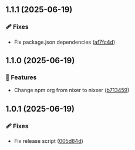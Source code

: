 ## 1.1.1 (2025-06-19)

### 🩹 Fixes

- Fix package.json dependencies ([af7fc4d](https://github.com/samuelreichor/-nixer/commit/af7fc4d))

## 1.1.0 (2025-06-19)

### 🚀 Features

- Change npm org from nixer to nixxer ([b713459](https://github.com/samuelreichor/-nixer/commit/b713459))

## 1.0.1 (2025-06-19)

### 🩹 Fixes

- Fix release script ([005d84d](https://github.com/samuelreichor/-nixer/commit/005d84d))